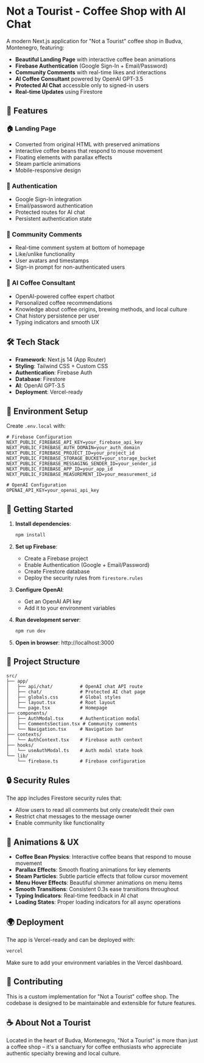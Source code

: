 # Not a Tourist - Coffee Shop with AI Chat

A modern Next.js application for "Not a Tourist" coffee shop in Budva, Montenegro, featuring:

- **Beautiful Landing Page** with interactive coffee bean animations
- **Firebase Authentication** (Google Sign-In + Email/Password)
- **Community Comments** with real-time likes and interactions
- **AI Coffee Consultant** powered by OpenAI GPT-3.5
- **Protected AI Chat** accessible only to signed-in users
- **Real-time Updates** using Firestore

## 🚀 Features

### 🏠 Landing Page
- Converted from original HTML with preserved animations
- Interactive coffee beans that respond to mouse movement
- Floating elements with parallax effects
- Steam particle animations
- Mobile-responsive design

### 🔐 Authentication
- Google Sign-In integration
- Email/password authentication
- Protected routes for AI chat
- Persistent authentication state

### 💬 Community Comments
- Real-time comment system at bottom of homepage
- Like/unlike functionality
- User avatars and timestamps
- Sign-in prompt for non-authenticated users

### 🤖 AI Coffee Consultant
- OpenAI-powered coffee expert chatbot
- Personalized coffee recommendations
- Knowledge about coffee origins, brewing methods, and local culture
- Chat history persistence per user
- Typing indicators and smooth UX

## 🛠 Tech Stack

- **Framework**: Next.js 14 (App Router)
- **Styling**: Tailwind CSS + Custom CSS
- **Authentication**: Firebase Auth
- **Database**: Firestore
- **AI**: OpenAI GPT-3.5
- **Deployment**: Vercel-ready

## 🔧 Environment Setup

Create `.env.local` with:

```env
# Firebase Configuration
NEXT_PUBLIC_FIREBASE_API_KEY=your_firebase_api_key
NEXT_PUBLIC_FIREBASE_AUTH_DOMAIN=your_auth_domain
NEXT_PUBLIC_FIREBASE_PROJECT_ID=your_project_id
NEXT_PUBLIC_FIREBASE_STORAGE_BUCKET=your_storage_bucket
NEXT_PUBLIC_FIREBASE_MESSAGING_SENDER_ID=your_sender_id
NEXT_PUBLIC_FIREBASE_APP_ID=your_app_id
NEXT_PUBLIC_FIREBASE_MEASUREMENT_ID=your_measurement_id

# OpenAI Configuration
OPENAI_API_KEY=your_openai_api_key
```

## 🚀 Getting Started

1. **Install dependencies**:
   ```bash
   npm install
   ```

2. **Set up Firebase**:
   - Create a Firebase project
   - Enable Authentication (Google + Email/Password)
   - Create Firestore database
   - Deploy the security rules from `firestore.rules`

3. **Configure OpenAI**:
   - Get an OpenAI API key
   - Add it to your environment variables

4. **Run development server**:
   ```bash
   npm run dev
   ```

5. **Open in browser**: http://localhost:3000

## 📁 Project Structure

```
src/
├── app/
│   ├── api/chat/          # OpenAI chat API route
│   ├── chat/              # Protected AI chat page
│   ├── globals.css        # Global styles
│   ├── layout.tsx         # Root layout
│   └── page.tsx           # Homepage
├── components/
│   ├── AuthModal.tsx      # Authentication modal
│   ├── CommentsSection.tsx # Community comments
│   └── Navigation.tsx     # Navigation bar
├── contexts/
│   └── AuthContext.tsx    # Firebase auth context
├── hooks/
│   └── useAuthModal.ts    # Auth modal state hook
└── lib/
    └── firebase.ts        # Firebase configuration
```

## 🔒 Security Rules

The app includes Firestore security rules that:
- Allow users to read all comments but only create/edit their own
- Restrict chat messages to the message owner
- Enable community like functionality

## 🎨 Animations & UX

- **Coffee Bean Physics**: Interactive coffee beans that respond to mouse movement
- **Parallax Effects**: Smooth floating animations for key elements
- **Steam Particles**: Subtle particle effects that follow cursor movement
- **Menu Hover Effects**: Beautiful shimmer animations on menu items
- **Smooth Transitions**: Consistent 0.3s ease transitions throughout
- **Typing Indicators**: Real-time feedback in AI chat
- **Loading States**: Proper loading indicators for all async operations

## 🌍 Deployment

The app is Vercel-ready and can be deployed with:

```bash
vercel
```

Make sure to add your environment variables in the Vercel dashboard.

## 🤝 Contributing

This is a custom implementation for "Not a Tourist" coffee shop. The codebase is designed to be maintainable and extensible for future features.

## ☕ About Not a Tourist

Located in the heart of Budva, Montenegro, "Not a Tourist" is more than just a coffee shop – it's a sanctuary for coffee enthusiasts who appreciate authentic specialty brewing and local culture.